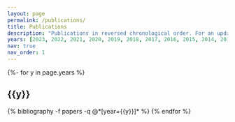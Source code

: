 ```yaml
---
layout: page
permalink: /publications/
title: Publications
description: "Publications in reversed chronological order. For an updated list of publications please visit my <a href="https://scholar.google.ca/citations?user=tIVqEqYAAAAJ&hl=en">Google Scholar profile</a>"
years: [2023, 2022, 2021, 2020, 2019, 2018, 2017, 2016, 2015, 2014, 2013]
nav: true
nav_order: 1
---
```

<!-- _pages/publications.md -->
<div class="publications">

{%- for y in page.years %}
  <h2 class="year">{{y}}</h2>
  {% bibliography -f papers -q @*[year={{y}}]* %}
{% endfor %}

</div>
